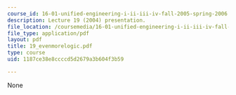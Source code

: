 ```yaml
---
course_id: 16-01-unified-engineering-i-ii-iii-iv-fall-2005-spring-2006
description: Lecture 19 (2004) presentation.
file_location: /coursemedia/16-01-unified-engineering-i-ii-iii-iv-fall-2005-spring-2006/1187ce38e8ccccd5d2679a3b604f3b59_19_evenmorelogic.pdf
file_type: application/pdf
layout: pdf
title: 19_evenmorelogic.pdf
type: course
uid: 1187ce38e8ccccd5d2679a3b604f3b59

---
```

None